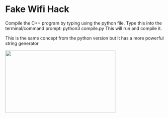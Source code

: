# Fake Wifi Hack

Compile the C++ program by typing using the python file.
Type this into the terminal/command prompt: python3 compile.py
This will run and compile it.

This is the same concept from the python version but it has a more powerful string generator

<img src="https://previews.123rf.com/images/photoart23d/photoart23d1812/photoart23d181200837/114045762-wifi-symbol-icon-blue-simple-rounded-gradient-isolated-vector-illustration.jpg" width="350" height="200" >

